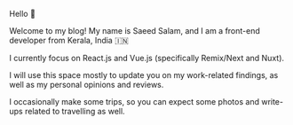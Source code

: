 Hello 👋

Welcome to my blog! My name is Saeed Salam, and I am a front-end developer from Kerala, India 🇮🇳

I currently focus on React.js and Vue.js (specifically Remix/Next and Nuxt).

I will use this space mostly to update you on my work-related findings, as well as my personal opinions and reviews.

I occasionally make some trips, so you can expect some photos and write-ups related to travelling as well.
